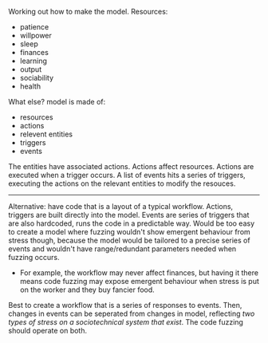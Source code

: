 Working out how to make the model. 
Resources:
- patience
- willpower
- sleep
- finances
- learning
- output
- sociability
- health


What else?
model is made of:
- resources
- actions
- relevent entities
- triggers
- events

The entities have associated actions. 
Actions affect resources. 
Actions are executed when a trigger occurs. 
A list of events hits a series of triggers, executing the actions on the relevant entities to modify the resouces. 


---


Alternative: have code that is a layout of a typical workflow. 
Actions, triggers are built directly into the model. 
Events are series of triggers that are also hardcoded, runs the code in a predictable way. 
Would be too easy to create a model where fuzzing wouldn't show emergent behaviour from stress though, because the model would be tailored to a precise series of events and wouldn't have range/redundant parameters needed when fuzzing occurs. 
- For example, the workflow may never affect finances, but having it there means code fuzzing may expose emergent behaviour when stress is put on the worker and they buy fancier food. 

Best to create a workflow that is a series of responses to events. Then, changes in events can be seperated from changes in model, reflecting *two types of stress on a sociotechnical system that exist*. The code fuzzing should operate on both. 
